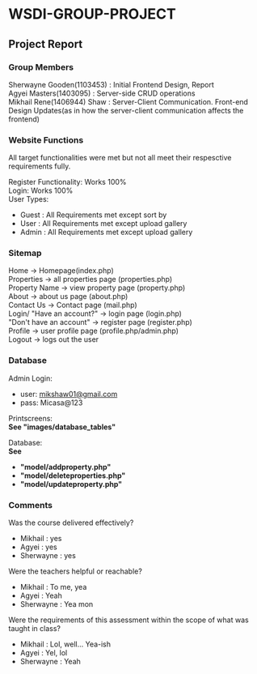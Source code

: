 # WSDI-GROUP-PROJECT

## Project Report

### Group Members

Sherwayne Gooden(1103453) : Initial Frontend Design, Report  
Agyei Masters(1403095) : Server-side CRUD operations  
Mikhail Rene(1406944) Shaw : Server-Client Communication. Front-end Design Updates(as in how the server-client communication affects the frontend)

### Website Functions


All target functionalities were met but not all meet their respesctive requirements fully.

Register Functionality: Works 100%  
Login: Works 100%  
User Types:  
- Guest : All Requirements met except sort by
- User : All Requirements met except upload gallery
- Admin : All Requirements met except upload gallery

### Sitemap

Home -> Homepage(index.php)  
Properties -> all properties page (properties.php)  
Property Name -> view property page (property.php)  
About -> about us page (about.php)  
Contact Us -> Contact page (mail.php)  
Login/ "Have an account?" -> login page (login.php)  
"Don't have an account" -> register page (register.php)  
Profile -> user profile page (profile.php/admin.php)  
Logout -> logs out the user

### Database

Admin Login:  
- user: mikshaw01@gmail.com
- pass: Micasa@123

Printscreens:  
    **See "images/database_tables"**

Database:  
    **See**
- **"model/addproperty.php"** 
- **"model/deleteproperties.php"** 
- **"model/updateproperty.php"**

### Comments

Was the course delivered effectively?  
- Mikhail : yes
- Agyei : yes
- Sherwayne : yes

Were the teachers helpful or reachable?  
- Mikhail : To me, yea
- Agyei : Yeah
- Sherwayne : Yea mon

Were the requirements of this assessment within the scope of what was taught in class?  
- Mikhail : Lol, well... Yea-ish
- Agyei : Yel, lol
- Sherwayne : Yeah


